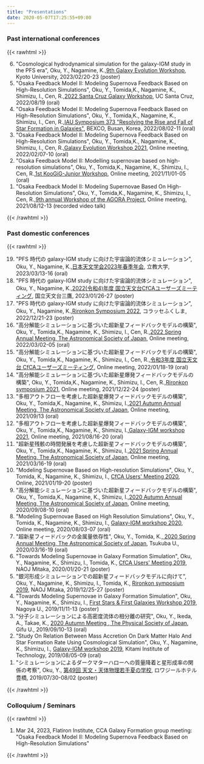 ```yaml
---
title: "Presentations"
date: 2020-05-07T17:25:55+09:00
---
```


<!-- ### Upcoming international conferences

{{< rawhtml >}}
<ol reversed=reversed">
</ol>
{{< /rawhtml >}} -->

### Past international conferences

{{< rawhtml >}}
<ol reversed=reversed">
  <li>"Cosmological hydrodynamical simulation for the galaxy-IGM study in the PFS era", Oku, Y., Nagamine, K.,<a href="https://events.asiaa.sinica.edu.tw/workshop/20230220/index.php">9th Galaxy Evolution Workshop</a>, Kyoto University, 2023/02/20-23 (poster)
  </li>
 <li>"Osaka Feedback Model II: Modeling Supernova Feedback Based on High-Resolution Simulations", Oku, Y., Tomida,K., Nagamine, K., Shimizu, I., Cen, R.,<a href="https://hipacc.ucsc.edu/GalaxyWorkshop2022.html">2022 Santa Cruz Galaxy Workshop</a>, UC Santa Cruz, 2022/08/19 (oral)
 </li>
 <li>"Osaka Feedback Model II: Modeling Supernova Feedback Based on High-Resolution Simulations", Oku, Y., Tomida,K., Nagamine, K., Shimizu, I., Cen, R.,<a href="https://iausymp373.web.illinois.edu/">IAU Symposium 373 "Resolving the Rise and Fall of Star Formation in Galaxies"</a>, BEXCO, Busan, Korea, 2022/08/02-11 (oral)
 </li>
 <li>"Osaka Feedback Model II: Modeling Supernova Feedback Based on High-Resolution Simulations", Oku, Y., Tomida,K., Nagamine, K., Shimizu, I., Cen, R.,<a href="https://events.asiaa.sinica.edu.tw/workshop/20220207/index.php">Galaxy Evolution Workshop 2021</a>, Online meeting, 2022/02/07-10 (oral)
 </li>
 <li>"Osaka Feedback Model II: Modelling supernovae based on high-resolution simulations", Oku, Y., Tomida,K., Nagamine, K., Shimizu, I., Cen, R.,<a href="https://kiaa.pku.edu.cn/KooGig_junior21/Home.htm">1st KooGiG-Junior Workshop</a>, Online meeting, 2021/11/01-05 (oral)
 </li>
 <li>"Osaka Feedback Model II: Modeling Supernovae Based On High-Resolution Simulations", Oku, Y., Tomida,K., Nagamine, K., Shimizu, I., Cen, R.,<a href="https://sites.google.com/site/santacruzcomparisonproject/workshops">9th annual Workshop of the AGORA Project</a>, Online meeting, 2021/08/12-13 (recorded video talk)
 </li>
</ol>
{{< /rawhtml >}}

### Past domestic conferences

{{< rawhtml >}}
<ol reversed=reversed">
  <li>"PFS 時代の galaxy-IGM study に向けた宇宙論的流体シミュレーション",  Oku, Y., Nagamine, K.,<a href="https://www.asj.or.jp/nenkai/archive/2023a/session-X.html/">日本天文学会2023年春季年会</a>, 立教大学, 2023/03/13-16 (oral)
  </li>
  <li>"PFS 時代の galaxy-IGM study に向けた宇宙論的流体シミュレーション",  Oku, Y., Nagamine, K.,<a href="https://www.cfca.nao.ac.jp/newsletter/um2022news/">2022(令和4)年度 国立天文台CfCAユーザーズミーティング</a>, 国立天文台三鷹, 2023/01/26-27 (poster)
  </li>
  <li>"PFS 時代の galaxy-IGM study に向けた宇宙論的流体シミュレーション",  Oku, Y., Nagamine, K.,<a href="https://sites.google.com/view/rironkon2022/">Rironkon Symposium 2022</a>, コラッセふくしま, 2022/12/21-23 (poster)
  </li><li>"高分解能シミュレーションに基づいた超新星フィードバックモデルの構築",  Oku, Y., Tomida,K., Nagamine, K., Shimizu, I., Cen, R.,<a href="https://www.asj.or.jp/nenkai/archive/2022a/">2022 Spring Annual Meeting, The Astronomical Society of Japan</a>, Online meeting, 2022/03/02-05 (oral)
  </li><li>"高分解能シミュレーションに基づいた超新星フィードバックモデルの構築",  Oku, Y., Tomida,K., Nagamine, K., Shimizu, I., Cen, R.,<a href="https://www.cfca.nao.ac.jp/newsletter/um2021news">令和3年度 国立天文台 CfCAユーザーズミーティング</a>, Online meeting, 2022/01/18-19 (oral)
  </li><li>"高分解能シミュレーションに基づいた超新星爆発フィードバックモデルの構築", Oku, Y., Tomida,K., Nagamine, K., Shimizu, I., Cen, R.,<a href="https://sites.google.com/view/rironkon2021/">Rironkon symposium 2021</a>, Online meeting, 2021/12/22-24 (poster)
  </li><li>"多相アウトフローを考慮した超新星爆発フィードバックモデルの構築", Oku, Y., Tomida,K., Nagamine, K., Shimizu, I.,<a href="https://www.asj.or.jp/nenkai/archive/2021b/">2021 Autumn Annual Meeting, The Astronomical Society of Japan</a>, Online meeting, 2021/09/13 (oral)
  </li><li>"多相アウトフローを考慮した超新星爆発フィードバックモデルの構築", Oku, Y., Tomida,K., Nagamine, K., Shimizu, I.,<a href="https://www2.ccs.tsukuba.ac.jp/Astro/conferences/domestic/ja/2021/08/16/galaxy-igm/">Galaxy-IGM workshop 2021</a>, Online meeting, 2021/08/16-20 (oral)
  </li><li>
  "超新星残骸の時間発展を考慮した超新星フィードバックモデルの構築", Oku, Y., Tomida,K., Nagamine, K., Shimizu, I.,<a href="https://www.asj.or.jp/nenkai/archive/2021a">2021 Spring Annual Meeting, The Astronomical Society of Japan</a>, Online meeting, 2021/03/16-19 (oral)
  </li><li>
  "Modeling Supernovae Based on High-resolution Simulations", Oku, Y., Tomida, K., Nagamine, K., Shimizu, I., <a href="https://www.cfca.nao.ac.jp/newsletter/um2020news">CfCA Users' Meeting 2020</a>, Online, 2021/01/19-20 (poster)
  </li><li>
  "高分解能シミュレーションに基づいた超新星フィードバックモデルの構築", Oku, Y., Tomida,K., Nagamine, K., Shimizu, I.,<a href="https://www.asj.or.jp/nenkai/archive/2020b">2020 Autumn Annual Meeting, The Astronomical Society of Japan</a>, Online meeting, 2020/09/08-10 (oral)
  </li><li>
  "Modeling Supernovae Based on High Resolution Simulations", Oku, Y., Tomida, K., Nagamine, K., Shimizu, I., <a href="https://www2.ccs.tsukuba.ac.jp/Astro/conferences/domestic/ja/2020/08/03/galaxy-igm/">Galaxy-IGM workshop 2020</a>, Online meeting, 2020/08/03-07 (oral)
  </li><li>
  "超新星フィードバックの金属量依存性", Oku, Y., Tomida, K.,<a href="https://www.asj.or.jp/nenkai/archive/2020a/"> 2020 Spring Annual Meeting, The Astronomical Society of Japan</a>, Tsukuba U., 2020/03/16-19 (oral)
  </li><li>
  "Towards Modeling Supernovae in Galaxy Formation Simulation", Oku, Y., Nagamine, K., Shimizu, I., Tomida, K., <a href="https://www.cfca.nao.ac.jp/content/令和元年度国立天文台-天文シミュレーションプロジェクトユーザーズミーティング">CfCA Users' Meeting 2019</a>, NAOJ Mitaka, 2020/01/20-21 (poster)
  </li><li>
  "銀河形成シミュレーションでの超新星フィードバックモデルに向けて", Oku, Y., Nagamine, K., Shimizu, I., Tomida, K., <a href="https://sci.nao.ac.jp/workshops/rironkon19/index.html">Rironkon symposium 2019</a>, NAOJ Mitaka, 2019/12/25-27 (poster)
  </li><li>
  "Towards Modeling Supernovae in Galaxy Formation Simulation", Oku, Y., Nagamine, K., Shimizu, I., <a href="http://tpweb2.phys.konan-u.ac.jp/~shodai/2019/">First Stars & First Galaxies Workshop 2019</a>, Nagoya U., 2019/11/11-13 (poster)
  </li><li>
  "分子シミュレーションによる高密度流体の相分離の研究", Oku, Y., Ikeda, A., Takae, K., <a href="https://www.jps.or.jp/activities/meetings/autumn/2019b_index.php">2020 Autumn Meeting , The Physical Society of Japan</a>, Gifu U., 2019/09/10-13 (oral)
  </li><li>
  "Study On Relation Between Mass Accretion On Dark Matter Halo And Star Formation Rate Using Cosmological Simulation", Oku, Y., Nagamine, K., Shimizu, I., <a href="https://www2.ccs.tsukuba.ac.jp/Astro/conferences/domestic/ja/2019/05/14/galaxy-igm/">Galaxy-IGM workshop 2019</a>, Kitami Institute of Technology, 2019/08/05-09 (oral)
  </li><li>
  "シミュレーションによるダークマターハローへの質量降着と星形成率の関係の考察", Oku, Y., <a href="http://www.astro-wakate.org/ss2019/web/index.html">第49回 天文・天体物理若手夏の学校</a>, ロワジールホテル豊橋, 2019/07/30-08/02 (poster)　
  </li>
</ol>
{{< /rawhtml >}}

### Colloquium / Seminars

{{< rawhtml >}}
<ol reversed=reversed">
  <li>Mar 24, 2023, Flatiron Institute, CCA Galaxy Formation group meeting: "Osaka Feedback Model II: Modeling Supernova Feedback Based on High-Resolution Simulations"
  </li>
</ol>
{{< /rawhtml >}}